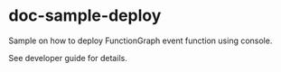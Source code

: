 # doc-sample-deploy

Sample on how to deploy FunctionGraph event function using console.

See developer guide for details.
